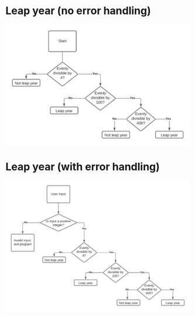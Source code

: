 # Leap year (no error handling)

![Flowchart for leapyear.py](https://github.com/steffebr/cs362HW3/blob/main/leapyear.png)

# Leap year (with error handling)

![Flowchart for leapyearV2.py](https://github.com/steffebr/cs362HW3/blob/main/leapyearV2.png)
